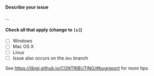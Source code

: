 #### Describe your issue

...

#### Check all that apply (change to `[x]`)
- [ ] Windows
- [ ] Mac OS X
- [ ] Linux
- [ ] Issue also occurs on the `dev` branch

See https://libigl.github.io/CONTRIBUTING/#bugreport for more tips.
